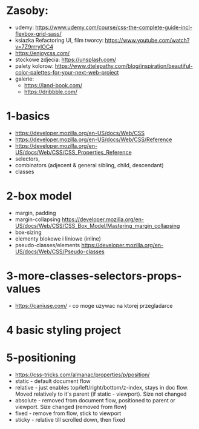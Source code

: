 # Zasoby:
* udemy: https://www.udemy.com/course/css-the-complete-guide-incl-flexbox-grid-sass/
* ksiazka Refactoring UI, film tworcy: https://www.youtube.com/watch?v=7Z9rrryIOC4
* https://enjoycss.com/
* stockowe zdjecia: https://unsplash.com/
* palety kolorow: https://www.dtelepathy.com/blog/inspiration/beautiful-color-palettes-for-your-next-web-project
* galerie: 
    * https://land-book.com/
    * https://dribbble.com/

# 1-basics
* https://developer.mozilla.org/en-US/docs/Web/CSS
* https://developer.mozilla.org/en-US/docs/Web/CSS/Reference
* https://developer.mozilla.org/en-US/docs/Web/CSS/CSS_Properties_Reference
* selectors, 
* combinators (adjecent & general sibling, child, descendant)
* classes

# 2-box model
* margin, padding
* margin-collapsing https://developer.mozilla.org/en-US/docs/Web/CSS/CSS_Box_Model/Mastering_margin_collapsing
* box-sizing
* elementy blokowe i liniowe (inline)
* pseudo-classes/elements https://developer.mozilla.org/en-US/docs/Web/CSS/Pseudo-classes

# 3-more-classes-selectors-props-values
* https://caniuse.com/ - co moge uzywac na ktorej przegladarce

# 4 basic styling project
# 5-positioning
* https://css-tricks.com/almanac/properties/p/position/
* static - default document flow
* relative - just enables top/left/right/bottom/z-index, stays in doc flow. Moved relatively to it's parent (if static - viewport). Size not changed
* absolute - removed from document flow, positioned to parent or viewport. Size changed (removed from flow)
* fixed - remove from flow, stick to viewport
* sticky - relative till scrolled down, then fixed
